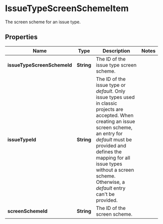

# IssueTypeScreenSchemeItem

The screen scheme for an issue type.

## Properties

| Name | Type | Description | Notes |
|------------ | ------------- | ------------- | -------------|
|**issueTypeScreenSchemeId** | **String** | The ID of the issue type screen scheme. |  |
|**issueTypeId** | **String** | The ID of the issue type or *default*. Only issue types used in classic projects are accepted. When creating an issue screen scheme, an entry for *default* must be provided and defines the mapping for all issue types without a screen scheme. Otherwise, a *default* entry can&#39;t be provided. |  |
|**screenSchemeId** | **String** | The ID of the screen scheme. |  |



